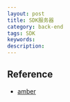```yaml
---
layout: post
title: SDK服务器
category: back-end
tags: SDK
keywords: 
description: 
---
```



## Reference
* [amber](https://cwiki.apache.org/confluence/display/AMBER)